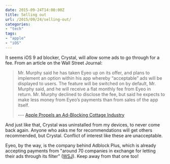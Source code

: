 ```yaml
---
date: 2015-09-24T14:00:00Z
title: Selling out
url: /2015/09/24/selling-out/
categories:
- "tech"
tags:
- "apple"
- "iOS"
---
```


It seems iOS 9 ad blocker, Crystal, will allow some ads to go through for a fee. From an article on the Wall Street Journal:

> Mr. Murphy said he has taken Eyeo up on its offer, and plans to implement an option within his app whereby “acceptable” ads will be displayed to users. The feature will be switched on by default, Mr. Murphy said, and he will receive a flat monthly fee from Eyeo in return. Mr. Murphy declined to disclose the fee, but said he expects to make less money from Eyeo’s payments than from sales of the app itself.
>
> --- [Apple Propels an Ad-Blocking Cottage Industry](http://www.wsj.com/articles/propelled-by-apple-ad-blocking-cottage-industry-emerges-1443115929)

And just like that, Crystal was uninstalled from my devices, to never come back again. Anyone who asks me for recommendations will get others recommended, but Crystal. Conflict of interest like these are unacceptable.

Eyeo, by the way, is the company behind Adblock Plus, which is already accepting payments from "around 70 companies in exchange for letting their ads through its filter" ([WSJ](http://www.wsj.com/articles/propelled-by-apple-ad-blocking-cottage-industry-emerges-1443115929)). Keep away from that one too!
